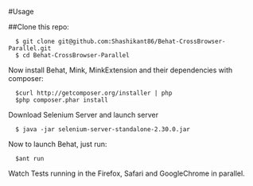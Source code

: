 #Usage


##Clone this repo:


      $ git clone git@github.com:Shashikant86/Behat-CrossBrowser-Parallel.git
      $ cd Behat-CrossBrowser-Parallel



Now install Behat, Mink, MinkExtension and their dependencies with composer:

      $curl http://getcomposer.org/installer | php
      $php composer.phar install

Download Selenium Server and launch server 

      $ java -jar selenium-server-standalone-2.30.0.jar


Now to launch Behat, just run:

      $ant run

Watch Tests running in the Firefox, Safari and GoogleChrome in parallel. 
